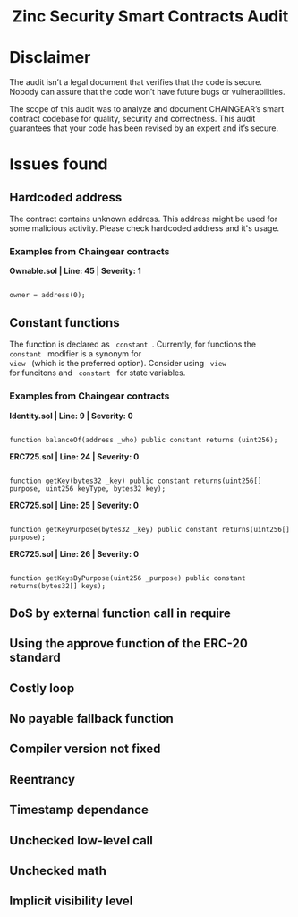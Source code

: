 <h1 align="center">Zinc Security Smart Contracts Audit</h1>

# Disclaimer 

The audit isn’t a legal document that verifies that the code is secure. Nobody can assure that the code won’t have future bugs or vulnerabilities.  

The scope of this audit was to analyze and document CHAINGEAR’s smart contract codebase for quality, security and correctness. This audit guarantees that your code has been revised by an expert and it’s secure. 

# Issues found 

## Hardcoded address 

The contract contains unknown address. This address might be used for some malicious activity. Please check hardcoded address and it's usage.

### Examples from Chaingear contracts

**Ownable.sol | Line: 45 | Severity: 1**

```solidity

owner = address(0);

```

## Constant functions 

The function is declared as <code> constant </code>. Currently, for functions the <code> constant </code> modifier is a synonym for <code> view </code> (which is the preferred option). Consider using <code> view </code> for funcitons and <code> constant </code> for state variables.

### Examples from Chaingear contracts

**Identity.sol | Line: 9 | Severity: 0**

```solidity

function balanceOf(address _who) public constant returns (uint256);

```

**ERC725.sol | Line: 24 | Severity: 0**


```solidity

function getKey(bytes32 _key) public constant returns(uint256[] purpose, uint256 keyType, bytes32 key);

```

**ERC725.sol | Line: 25 | Severity: 0**

```solidity

function getKeyPurpose(bytes32 _key) public constant returns(uint256[] purpose);

```

**ERC725.sol | Line: 26 | Severity: 0**

```solidity

function getKeysByPurpose(uint256 _purpose) public constant returns(bytes32[] keys);

```

## DoS by external function call in require

## Using the approve function of the ERC-20 standard 

## Costly loop

## No payable fallback function 

## Compiler version not fixed

## Reentrancy 

## Timestamp dependance

## Unchecked low-level call 

## Unchecked math

## Implicit visibility level


